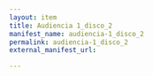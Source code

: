 ```yaml
---
layout: item
title: Audiencia 1_disco_2
manifest_name: audiencia-1_disco_2
permalink: audiencia-1_disco_2
external_manifest_url: 

---
```

<!-- Add an essay or interpretive material below this line,
using HTML or markdown.  Do not modify this file above this line -->
